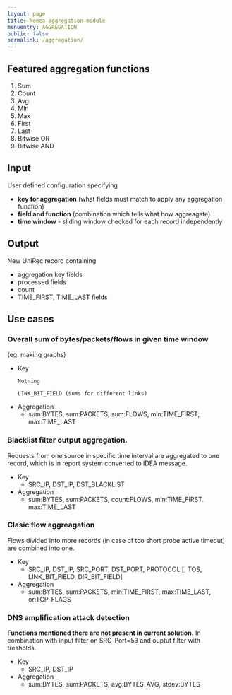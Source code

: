 ```yaml
---
layout: page
title: Nemea aggregation module
menuentry: AGGREGATION
public: false
permalink: /aggregation/
---
```


## Featured aggregation functions
1. Sum 
2. Count 
3. Avg 
4. Min
5. Max
6. First
7. Last 
8. Bitwise OR
9. Bitwise AND

## Input
User defined configuration specifying
*  **key for aggregation** (what fields must match to apply any aggregation function)
*  **field and function** (combination which tells what how aggreagate)
*  **time window** - sliding window checked for each record independently

## Output
New UniRec record containing
* aggregation key fields
* processed fields
* count
* TIME_FIRST, TIME_LAST fields
  
## Use cases

### Overall sum of bytes/packets/flows in given time window
(eg. making graphs)
* Key
  ```
  Notning
  ```
  ```
  LINK_BIT_FIELD (sums for different links)
  ```
* Aggregation
  * sum:BYTES, sum:PACKETS, sum:FLOWS, min:TIME_FIRST, max:TIME_LAST

### Blacklist filter output aggregation.

Requests from one source in specific time interval are aggregated to one record, which is in report system converted to IDEA message.
* Key
  * SRC_IP, DST_IP, DST_BLACKLIST
* Aggregation
  * sum:BYTES, sum:PACKETS, count:FLOWS, min:TIME_FIRST. max:TIME_LAST

### Clasic flow aggreagation

Flows divided into more records (in case of too short probe active timeout) are combined into one.
* Key
  * SRC_IP, DST_IP, SRC_PORT, DST_PORT, PROTOCOL [, TOS, LINK_BIT_FIELD, DIR_BIT_FIELD]
* Aggregation
  * sum:BYTES, sum:PACKETS, min:TIME_FIRST, max:TIME_LAST, or:TCP_FLAGS

### DNS amplification attack detection 

**Functions mentioned there are not present in current solution.** In combination with input filter on SRC_Port=53 and ouptut filter with tresholds.
* Key
  * SRC_IP, DST_IP
* Aggregation
  * sum:BYTES, sum:PACKETS, avg:BYTES_AVG, stdev:BYTES